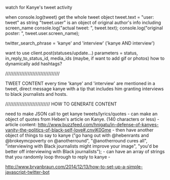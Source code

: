 watch for Kanye's tweet activity

when console.log(tweet) get the whole tweet object
tweet.text = "user: tweet" as string
"tweet.user" is an object of original author's info including screen_name
console.log("actual tweet: ", tweet.text);
			console.log("original poster: ", tweet.user.screen_name);

twitter_search_phrase = 'kanye' and 'interview' ('kanye AND interview')

want to use client.post(statuses/update...)
	parameters = status, in_reply_to_status_id, media_ids (maybe, if want to add gif or photos)
	how to dynamically add hashtags?

//////////////////////////////////

TWEET CONTENT
every time 'kanye' and 'interview' are mentioned in a tweet, direct message kanye with a tip that includes him granting interviews to black journalists and hosts.

////////////////////////////
HOW TO GENERATE CONTENT

need to make JSON call to get kanye tweets/lyrics/quotes
	- can make an object of quotes from Heben's article on Kanye. (140 characters or less)
		- article content: http://www.buzzfeed.com/hnigatu/in-defense-of-kanyes-vanity-the-politics-of-black-self-love#.cnvjK0Gme
	- then have another object of things to say to kanye ("go hang out with @hebenrants and @brokeymcpoverty on @anotherround", "@anotherround cures all", "interviewing with Black journalists might improve your image", "you'd be better off interviewing with Black journalists");
	- can have an array of strings that you randomly loop through to reply to kanye
		- 


http://www.bryanbraun.com/2014/12/13/how-to-set-up-a-simple-javascript-twitter-bot
